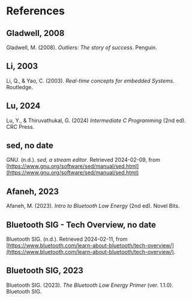# References

## Gladwell, 2008

Gladwell, M. (2008). *Outliers: The story of success*. Penguin.

## Li, 2003

Li, Q., & Yao, C. (2003). *Real-time concepts for embedded Systems*. Routledge.

## Lu, 2024

Lu, Y., & Thiruvathukal, G. (2024) *Intermediate C Programming* (2nd ed). CRC Press.

## sed, no date

GNU. (n.d.). *sed, a stream editor*. Retrieved 2024-02-09, from [https://www.gnu.org/software/sed/manual/sed.html](https://www.gnu.org/software/sed/manual/sed.html)

## Afaneh, 2023

Afaneh, M. (2023). *Intro to Bluetooth Low Energy* (2nd ed). Novel Bits.

## Bluetooth SIG - Tech Overview, no date

Bluetooth SIG. (n.d.). Retrieved 2024-02-11, from [https://www.bluetooth.com/learn-about-bluetooth/tech-overview/](https://www.bluetooth.com/learn-about-bluetooth/tech-overview/).

## Bluetooth SIG, 2023

Bluetooth SIG. (2023). *The Bluetooth Low Energy Primer* (ver. 1.1.0). Bluetooth SIG.

